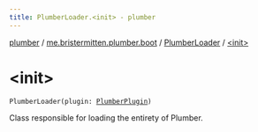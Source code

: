 ```yaml
---
title: PlumberLoader.<init> - plumber
---
```


[plumber](../../index.html) / [me.bristermitten.plumber.boot](../index.html) / [PlumberLoader](index.html) / [&lt;init&gt;](./-init-.html)

# &lt;init&gt;

`PlumberLoader(plugin: `[`PlumberPlugin`](../../me.bristermitten.plumber/-plumber-plugin/index.html)`)`

Class responsible for loading the entirety of Plumber.

